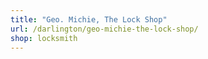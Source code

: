 ```yaml
---
title: "Geo. Michie, The Lock Shop"
url: /darlington/geo-michie-the-lock-shop/
shop: locksmith
---
```

